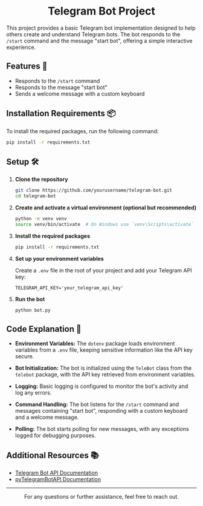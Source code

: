 # <p align="center" style="padding: 0; margin: 0;"> Telegram Bot Project </p>

This project provides a basic Telegram bot implementation designed to help others create and understand Telegram bots. The bot responds to the `/start` command and the message "start bot", offering a simple interactive experience.

## Features 🎉
- Responds to the `/start` command
- Responds to the message "start bot"
- Sends a welcome message with a custom keyboard

## Installation Requirements 📦

To install the required packages, run the following command:

```sh
pip install -r requirements.txt
```

## Setup 🛠️

1. **Clone the repository**
   ```sh
   git clone https://github.com/yourusername/telegram-bot.git
   cd telegram-bot
   ```

2. **Create and activate a virtual environment (optional but recommended)**
   ```sh
   python -m venv venv
   source venv/bin/activate  # On Windows use `venv\Scripts\activate`
   ```

3. **Install the required packages**
   ```sh
   pip install -r requirements.txt
   ```

4. **Set up your environment variables**

   Create a `.env` file in the root of your project and add your Telegram API key:
   ```dotenv
   TELEGRAM_API_KEY='your_telegram_api_key'
   ```

5. **Run the bot**
   ```sh
   python bot.py
   ```

## Code Explanation 🧩

- **Environment Variables:** The `dotenv` package loads environment variables from a `.env` file, keeping sensitive information like the API key secure.

- **Bot Initialization:** The bot is initialized using the `TeleBot` class from the `telebot` package, with the API key retrieved from environment variables.

- **Logging:** Basic logging is configured to monitor the bot's activity and log any errors.

- **Command Handling:** The bot listens for the `/start` command and messages containing "start bot", responding with a custom keyboard and a welcome message.

- **Polling:** The bot starts polling for new messages, with any exceptions logged for debugging purposes.

## Additional Resources 📚

- [Telegram Bot API Documentation](https://core.telegram.org/bots/api)
- [pyTelegramBotAPI Documentation](https://github.com/eternnoir/pyTelegramBotAPI)

---

<p align="center">For any questions or further assistance, feel free to reach out.</p>